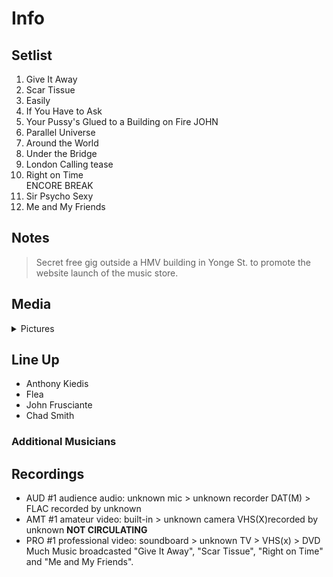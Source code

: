# Info

## Setlist

1. Give It Away
2. Scar Tissue
3. Easily
4. If You Have to Ask
5. Your Pussy's Glued to a Building on Fire JOHN
6. Parallel Universe
7. Around the World
8. Under the Bridge
9. London Calling tease
10. Right on Time
<br>ENCORE BREAK
11. Sir Psycho Sexy
12. Me and My Friends

## Notes

> Secret free gig outside a HMV building in Yonge St. to promote the website launch of the music store.

## Media 

<details>
  <summary>Pictures</summary>
  <!--<img alt="Setlist" title="Setlist" src="_.jpg" height="200" />
  <img alt="Clipping" title="Clipping" src="_.jpg" height="200" />
  <img alt="Flyer" title="Flyer" src="_.jpg" height="200" />-->
</details>

## Line Up

* Anthony Kiedis
* Flea
* John Frusciante
* Chad Smith

### Additional Musicians

## Recordings

* AUD #1 audience audio: unknown mic > unknown recorder DAT(M) > FLAC recorded by unknown
* AMT #1 amateur video: built-in > unknown camera VHS(X)recorded by unknown **NOT CIRCULATING**
* PRO #1 professional video: soundboard > unknown TV > VHS(x) > DVD Much Music broadcasted "Give It Away", "Scar Tissue", "Right on Time" and "Me and My Friends".

